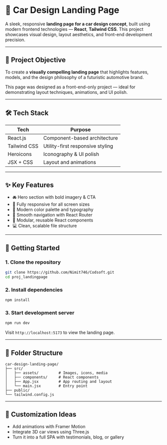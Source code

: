 
# 🚗 Car Design Landing Page

A sleek, responsive **landing page for a car design concept**, built using modern frontend technologies — **React**, **Tailwind CSS**. This project showcases visual design, layout aesthetics, and front-end development precision.

---

## 🎯 Project Objective

To create a **visually compelling landing page** that highlights features, models, and the design philosophy of a futuristic automotive brand.

This page was designed as a front-end-only project — ideal for demonstrating layout techniques, animations, and UI polish.

---

## 🛠️ Tech Stack

| Tech            | Purpose                      |
|-----------------|------------------------------|
| React.js        | Component-based architecture |
| Tailwind CSS    | Utility-first responsive styling |
| Heroicons       | Iconography & UI polish |
| JSX + CSS       | Layout and animations        |

---

## ✨ Key Features

- 🚘 Hero section with bold imagery & CTA
- 📱 Fully responsive for all screen sizes
- 🎨 Modern color palette and typography
- 🔗 Smooth navigation with React Router
- 🧩 Modular, reusable React components
- 💻 Clean, scalable file structure

---

## 🚀 Getting Started

### 1. Clone the repository

```bash
git clone https://github.com/Nimit746/Codsoft.git
cd proj_landingpage
```

### 2. Install dependencies

```bash
npm install
```

### 3. Start development server

```bash
npm run dev
```

Visit `http://localhost:5173` to view the landing page.

---

## 📂 Folder Structure

```
car-design-landing-page/
├── src/
│   ├── assets/         # Images, icons, media
│   ├── components/     # React components
│   ├── App.jsx         # App routing and layout
│   └── main.jsx        # Entry point
├── public/
└── tailwind.config.js
```

---

## 🔧 Customization Ideas

- Add animations with Framer Motion
- Integrate 3D car views using Three.js
- Turn it into a full SPA with testimonials, blog, or gallery

